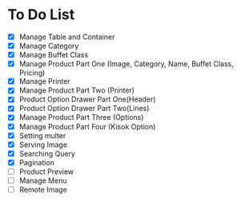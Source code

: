 # To Do List

- [x] Manage Table and Container
- [x] Manage Category
- [x] Manage Buffet Class
- [x] Manage Product Part One (Image, Category, Name, Buffet Class, Pricing)
- [x] Manage Printer
- [x] Manage Product Part Two (Printer)
- [x] Product Option Drawer Part One(Header)
- [x] Product Option Drawer Part Two(Lines)
- [x] Manage Product Part Three (Options)
- [x] Manage Product Part Four (Kisok Option)
- [x] Setting multer
- [x] Serving Image
- [x] Searching Query
- [x] Pagination
- [ ] Product Preview
- [ ] Manage Menu
- [ ] Remote Image
